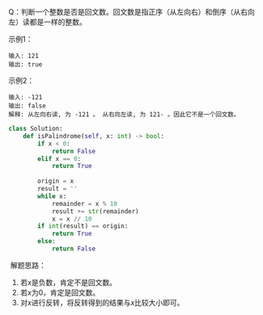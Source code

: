 Q：判断一个整数是否是回文数。回文数是指正序（从左向右）和倒序（从右向左）读都是一样的整数。

示例1：

```
输入: 121
输出: true
```

示例2：

```
输入: -121
输出: false
解释: 从左向右读, 为 -121 。 从右向左读, 为 121- 。因此它不是一个回文数。
```



```python
class Solution:
    def isPalindrome(self, x: int) -> bool:
        if x < 0:
            return False
        elif x == 0:
            return True
        
        origin = x
        result = ''
        while x:
            remainder = x % 10
            result += str(remainder)
            x = x // 10
        if int(result) == origin:
            return True
        else:
            return False
```

​	解题思路：

1. 若$x$是负数，肯定不是回文数。
2. 若$x$为0，肯定是回文数。
3. 对$x$进行反转，将反转得到的结果与$x$比较大小即可。